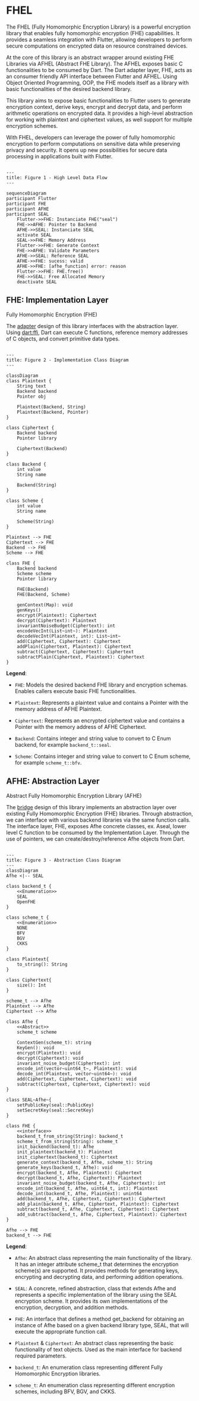 # FHEL

The FHEL (Fully Homomorphic Encryption Library) is a powerful encryption library that enables fully homomorphic encryption (FHE) capabilities. It provides a seamless integration with Flutter, allowing developers to perform secure computations on encrypted data on resource constrained devices.

At the core of this library is an abstract wrapper around existing FHE Libraries via AFHEL (Abstract FHE Library). The AFHEL exposes basic C functionalities to be consumed by Dart. The Dart adapter layer, FHE, acts as an consumer friendly API interface between Flutter and AFHEL. Using Object Oriented Programming, OOP, the FHE models itself as a library with basic functionalities of the desired backend library.

This library aims to expose basic functionalities to Flutter users to generate encryption context, derive keys, encrypt and decrypt data, and perform arithmetic operations on encrypted data. It provides a high-level abstraction for working with plaintext and ciphertext values, as well support for multiple encryption schemes.

With FHEL, developers can leverage the power of fully homomorphic encryption to perform computations on sensitive data while preserving privacy and security. It opens up new possibilities for secure data processing in applications built with Flutter.

```mermaid

---
title: Figure 1 - High Level Data Flow
---

sequenceDiagram
participant Flutter
participant FHE
participant AFHE
participant SEAL
    Flutter->>FHE: Instanciate FHE("seal")
    FHE->>AFHE: Pointer to Backend
    AFHE->>SEAL: Instanciate SEAL
    activate SEAL
    SEAL->>FHE: Memory Address
    Flutter->>FHE: Generate Context
    FHE->>AFHE: Validate Parameters
    AFHE->>SEAL: Reference SEAL
    AFHE->>FHE: sucess: valid
    AFHE->>FHE: [afhe_function] error: reason
    Flutter->>FHE: FHE.free()
    FHE->>SEAL: Free Allocated Memory
    deactivate SEAL
```

## FHE: Implementation Layer

Fully Homomorphic Encryption (FHE)

The [adapter](https://refactoring.guru/design-patterns/adapter) design of this library interfaces with the abstraction layer. Using [dart:ffi](https://pub.dev/packages/ffi), Dart can execute C functions, reference memory addresses of C objects, and convert primitive data types.

```mermaid

---
title: Figure 2 - Implementation Class Diagram
---

classDiagram
class Plaintext {
    String text
    Backend backend
    Pointer obj

    Plaintext(Backend, String)
    Plaintext(Backend, Pointer)
}

class Ciphertext {
    Backend backend
    Pointer library

    Ciphertext(Backend)
}

class Backend {
    int value
    String name

    Backend(String)
}

class Scheme {
    int value
    String name

    Scheme(String)
}

Plaintext --> FHE
Ciphertext --> FHE
Backend --> FHE
Scheme --> FHE

class FHE {
    Backend backend
    Scheme scheme
    Pointer library

    FHE(Backend)
    FHE(Backend, Scheme)

    genContext(Map): void
    genKeys()
    encrypt(Plaintext): Ciphertext
    decrypt(Ciphertext): Plaintext
    invariantNoiseBudget(Ciphertext): int
    encodeVecInt(List~int~): Plaintext
    decodeVecInt(Plaintext, int): List~int~
    add(Ciphertext, Ciphertext): Ciphertext
    addPlain(Ciphertext, Plaintext): Ciphertext
    subtract(Ciphertext, Ciphertext): Ciphertext
    subtractPlain(Ciphertext, Plaintext): Ciphertext
}

```

**Legend**:

* `FHE`: Models the desired backend FHE library and encryption schemas. Enables callers execute basic FHE functionalities.

* `Plaintext`: Represents a plaintext value and contains a Pointer with the memory address of AFHE Plaintext.

* `Ciphertext`: Represents an encrypted ciphertext value and contains a Pointer with the memory address of AFHE Ciphertext.

* `Backend`: Contains integer and string value to convert to C Enum backend, for example `backend_t::seal`.

* `Scheme`: Contains integer and string value to convert to C Enum scheme, for example `scheme_t::bfv`.


## AFHE: Abstraction Layer

Abstract Fully Homomorphic Encryption Library (AFHE)

The [bridge](https://refactoring.guru/design-patterns/bridge) design of this library implements an abstraction layer over existing Fully Homomorphic Encryption (FHE) libraries. Through abstraction, we can interface with various backend libraries via the same function calls. The interface layer, FHE, exposes Afhe concrete classes, ex. Aseal, lower level C function to be consumed by the Implementation Layer. Through the use of pointers, we can create/destroy/reference Afhe objects from Dart.

```mermaid

---
title: Figure 3 - Abstraction Class Diagram
---
classDiagram
Afhe <|-- SEAL

class backend_t {
    <<Enumeration>>
    SEAL
    OpenFHE
}

class scheme_t {
    <<Enumeration>>
    NONE
    BFV
    BGV
    CKKS
}

class Plaintext{
    to_string(): String
}

class Ciphertext{
    size(): Int
}

scheme_t --> Afhe
Plaintext --> Afhe
Ciphertext --> Afhe

class Afhe {
    <<Abstract>>
    scheme_t scheme

    ContextGen(scheme_t): string
    KeyGen(): void
    encrypt(Plaintext): void
    decrypt(Ciphertext): void
    invariant_noise_budget(Ciphertext): int
    encode_int(vector~uint64_t~, Plaintext): void
    decode_int(Plaintext, vector~uint64~): void
    add(Ciphertext, Ciphertext, Ciphertext): void
    subtract(Ciphertext, Ciphertext, Ciphertext): void
}

class SEAL~Afhe~{
    setPublicKey(seal::PublicKey)
    setSecretKey(seal::SecretKey)
}

class FHE {
    <<interface>>
    backend_t_from_string(String): backend_t
    scheme_t_from_string(String): scheme_t
    init_backend(backend_t): Afhe
    init_plaintext(backend_t): Plaintext
    init_ciphertext(backend_t): Ciphertext
    generate_context(backend_t, Afhe, scheme_t): String
    generate_keys(backend_t, Afhe): void
    encrypt(backend_t, Afhe, Plaintext): Ciphertext
    decrypt(backend_t, Afhe, Ciphertext): Plaintext
    invariant_noise_budget(backend_t, Afhe, Ciphertext): int
    encode_int(backend_t, Afhe, uint64_t, int): Plaintext
    decode_int(backend_t, Afhe, Plaintext): unint64
    add(backend_t, Afhe, Ciphertext, Ciphertext): Ciphertext
    add_plain(backend_t, Afhe, Ciphertext, Plaintext): Ciphertext
    subtract(backend_t, Afhe, Ciphertext, Ciphertext): Ciphertext
    add_subtract(backend_t, Afhe, Ciphertext, Plaintext): Ciphertext
}

Afhe --> FHE
backend_t --> FHE

```

**Legend**:

* `Afhe`: An abstract class representing the main functionality of the library. It has an integer attribute scheme_t that determines the encryption scheme(s) are supported. It provides methods for generating keys, encrypting and decrypting data, and performing addition operations.

* `SEAL`: A concrete, refined abstraction, class that extends Afhe and represents a specific implementation of the library using the SEAL encryption scheme. It provides its own implementations of the encryption, decryption, and addition methods.

* `FHE`: An interface that defines a method get_backend for obtaining an instance of Afhe based on a given backend library type, SEAL, that will execute the appropriate function call.

* `Plaintext` & `Ciphertext`: An abstract class representing the basic functionality of text objects. Used as the main interface for backend required parameters.

* `backend_t`: An enumeration class representing different Fully Homomorphic Encryption libraries.

* `scheme_t`: An enumeration class representing different encryption schemes, including BFV, BGV, and CKKS.
